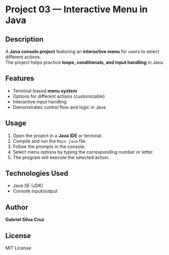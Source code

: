 # Project 03 — Interactive Menu in Java

## Description
A **Java console project** featuring an **interactive menu** for users to select different actions.  
The project helps practice **loops, conditionals, and input handling** in Java.

## Features
- Terminal-based **menu system**
- Options for different actions (customizable)
- Interactive input handling
- Demonstrates control flow and logic in Java

## Usage
1. Open the project in a **Java IDE** or terminal.
2. Compile and run the `Main.java` file.
3. Follow the prompts in the console.
4. Select menu options by typing the corresponding number or letter.
5. The program will execute the selected action.

## Technologies Used
- Java SE (JDK)
- Console input/output

## Author
**Gabriel Silva Cruz**

## License
MIT License
